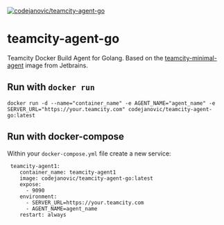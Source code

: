 [![codejanovic/teamcity-agent-go](https://img.shields.io/docker/pulls/codejanovic/teamcity-agent-go.svg)](https://hub.docker.com/r/codejanovic/teamcity-agent-go/)
# teamcity-agent-go
Teamcity Docker Build Agent for Golang. Based on the [teamcity-minimal-agent](https://hub.docker.com/r/jetbrains/teamcity-minimal-agent/) image from Jetbrains.

## Run with `docker run`
```
docker run -d --name="container_name" -e AGENT_NAME="agent_name" -e SERVER_URL="https://your.teamcity.com" codejanovic/teamcity-agent-go:latest
```

## Run with docker-compose
Within your `docker-compose.yml` file create a new service:
```docker
 teamcity-agent1:
    container_name: teamcity-agent1
    image: codejanovic/teamcity-agent-go:latest
    expose:
      - 9090     
    environment:
      - SERVER_URL=https://your.teamcity.com
      - AGENT_NAME=agent_name
    restart: always
```
